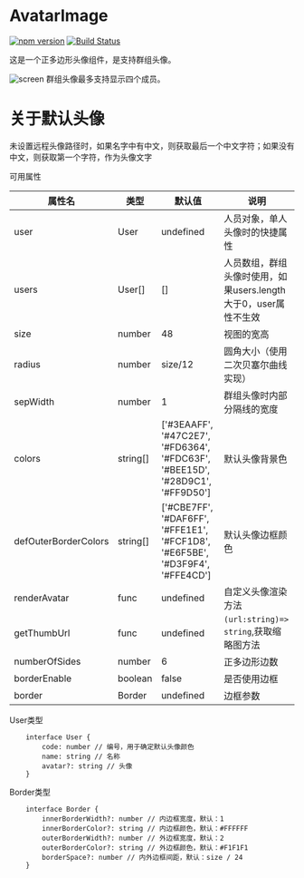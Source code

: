 # AvatarImage

[![npm version](https://img.shields.io/npm/v/@hecom/image-avatar.svg?style=flat)](https://www.npmjs.com/package/@hecom/image-avatar)
[![Build Status](https://travis-ci.org/hecom-rn/AvatarImage.svg?branch=master)](https://travis-ci.org/hecom-rn/AvatarImage)

这是一个正多边形头像组件，是支持群组头像。

![screen](https://github.com/hecom-rn/AvatarImage/blob/master/images/example.jpeg)
群组头像最多支持显示四个成员。

# 关于默认头像
未设置远程头像路径时，如果名字中有中文，则获取最后一个中文字符；如果没有中文，则获取第一个字符，作为头像文字

可用属性

|属性名|类型|默认值|说明|
|-----|----|-----|----|
|user|User|undefined|人员对象，单人头像时的快捷属性|
|users|User[]|[]|人员数组，群组头像时使用，如果users.length大于0，user属性不生效|
|size|number|48|视图的宽高|
|radius|number|size/12|圆角大小（使用二次贝塞尔曲线实现）|
|sepWidth|number|1|群组头像时内部分隔线的宽度|
|colors|string[]|['#3EAAFF', '#47C2E7', '#FD6364', '#FDC63F', '#BEE15D', '#28D9C1', '#FF9D50']|默认头像背景色|
|defOuterBorderColors|string[]|['#CBE7FF', '#DAF6FF', '#FFE1E1', '#FCF1D8', '#E6F5BE', '#D3F9F4', '#FFE4CD']|默认头像边框颜色|
|renderAvatar|func|undefined|自定义头像渲染方法|
|getThumbUrl|func|undefined|`(url:string)=> string`,获取缩略图方法|
|numberOfSides|number|6|正多边形边数|
|borderEnable|boolean|false|是否使用边框|
|border|Border|undefined|边框参数|

User类型
```
    interface User {
        code: number // 编号，用于确定默认头像颜色
        name: string // 名称
        avatar?: string // 头像
    }
```
Border类型
```
    interface Border {
        innerBorderWidth?: number // 内边框宽度，默认：1
        innerBorderColor?: string // 内边框颜色，默认：#FFFFFF
        outerBorderWidth?: number // 外边框宽度，默认：2
        outerBorderColor?: string // 外边框颜色，默认：#F1F1F1
        borderSpace?: number // 内外边框间距，默认：size / 24
    }
```
